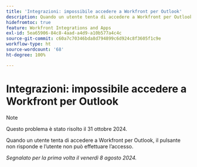 ```yaml
---
title: 'Integrazioni: impossibile accedere a Workfront per Outlook'
description: Quando un utente tenta di accedere a Workfront per Outlook, il pulsante non risponde e l’utente non può effettuare l’accesso.
hidefromtoc: true
feature: Workfront Integrations and Apps
exl-id: 5ea65906-84c8-4aad-a4d9-a10b577a4c4c
source-git-commit: c60a7c70346bda8d794899c6d924c8f3605f1c9e
workflow-type: ht
source-wordcount: '68'
ht-degree: 100%

---
```


# Integrazioni: impossibile accedere a Workfront per Outlook

>[!NOTE]
>
>Questo problema è stato risolto il 31 ottobre 2024.

Quando un utente tenta di accedere a Workfront per Outlook, il pulsante non risponde e l’utente non può effettuare l’accesso.

_Segnalato per la prima volta il venerdì 8 agosto 2024._
